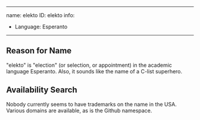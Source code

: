 -------------------------------------------------------------
name: elekto
ID: elekto
info:
- Language: Esperanto
-------------------------------------------------------------

## Reason for Name

"elekto" is "election" (or selection, or appointment) in the academic language Esperanto.  Also, it sounds like the name of a C-list superhero.

## Availability Search

Nobody currently seems to have trademarks on the name in the USA.  Various domains are available, as is the Github namespace.
